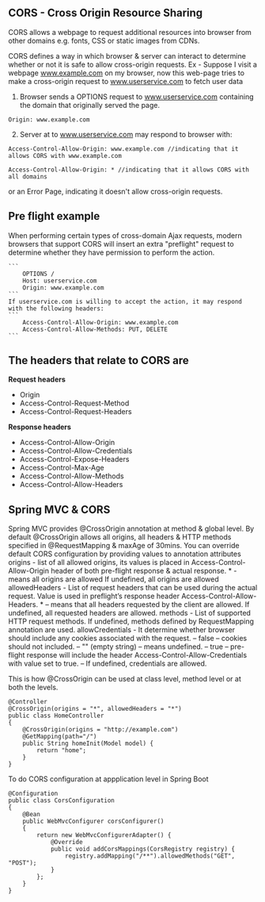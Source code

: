 ## CORS - Cross Origin Resource Sharing

CORS allows a webpage to request additional resources into browser from other domains e.g. fonts, CSS or static 
	images from CDNs.

CORS defines a way in which browser & server can interact to determine whether or not it is safe to allow cross-origin
	requests.
Ex - Suppose I visit a webpage www.example.com on my browser, now this web-page tries to make a cross-origin
		request to www.userservice.com to fetch user data

1. Browser sends a OPTIONS request to www.userservice.com containing the domain that originally served the page.
	
```
Origin: www.example.com		
```
2. Server at to www.userservice.com may respond to browser with:
```
Access-Control-Allow-Origin: www.example.com //indicating that it allows CORS with www.example.com
```
```
Access-Control-Allow-Origin: * //indicating that it allows CORS with all domains
```
or an Error Page, indicating it doesn't allow cross-origin requests.

## Pre flight example
When performing certain types of cross-domain Ajax requests, modern browsers that support CORS will insert an 
extra "preflight" request to determine whether they have permission to perform the action.

	```
		OPTIONS /
		Host: userservice.com
		Origin: www.example.com
	```
	If userservice.com is willing to accept the action, it may respond with the following headers:
	```
		Access-Control-Allow-Origin: www.example.com
		Access-Control-Allow-Methods: PUT, DELETE
	```

## The headers that relate to CORS are
**Request headers**
* Origin
* Access-Control-Request-Method
* Access-Control-Request-Headers

**Response headers**
* Access-Control-Allow-Origin
* Access-Control-Allow-Credentials
* Access-Control-Expose-Headers
* Access-Control-Max-Age
* Access-Control-Allow-Methods
* Access-Control-Allow-Headers

## Spring MVC & CORS
Spring MVC provides @CrossOrigin annotation at method & global level. By default @CrossOrigin allows all origins,
	all headers & HTTP methods specified in @RequestMapping & maxAge of 30mins.
	You can override default CORS configuration by providing values to annotation attributes
	origins - list of all allowed origins, its values is placed in Access-Control-Allow-Origin header of both
		pre-flight response & actual response.
		* - means all origins are allowed
		If undefined, all origins are allowed
	allowedHeaders - List of request headers that can be used during the actual request. 
		Value is used in preflight’s response header Access-Control-Allow-Headers.
		* – means that all headers requested by the client are allowed.
		If undefined, all requested headers are allowed.
	methods - List of supported HTTP request methods. 
		If undefined, methods defined by RequestMapping annotation are used.
	allowCredentials - It determine whether browser should include any cookies associated with the request.
		– false – cookies should not included.
		– "" (empty string) – means undefined.
		– true – pre-flight response will include the header Access-Control-Allow-Credentials with value set to true.
		– If undefined, credentials are allowed.

This is how @CrossOrigin can be used at class level, method level or at both the levels.
```
@Controller
@CrossOrigin(origins = "*", allowedHeaders = "*")
public class HomeController
{
    @CrossOrigin(origins = "http://example.com")
    @GetMapping(path="/")
    public String homeInit(Model model) {
        return "home";
    }
}
```

To do CORS configuration at appplication level in Spring Boot
```
@Configuration
public class CorsConfiguration
{
    @Bean
    public WebMvcConfigurer corsConfigurer()
    {
        return new WebMvcConfigurerAdapter() {
            @Override
            public void addCorsMappings(CorsRegistry registry) {
                registry.addMapping("/**").allowedMethods("GET", "POST");
            }
        };
    }
}
```
